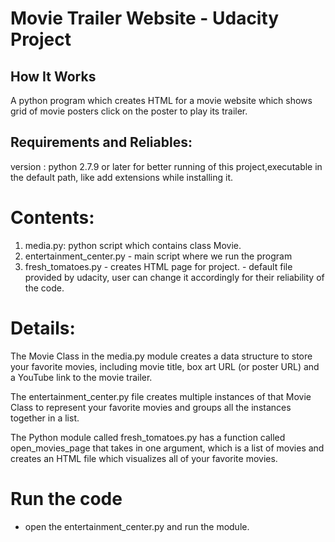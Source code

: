 # Movie Trailer Website - Udacity Project


## How It Works
 A python program which creates HTML for a movie website which shows grid of movie posters
 click on the poster to play its trailer.
 
 
## Requirements and Reliables:
 version : python 2.7.9 or later for better running of this project,executable in the default path, like add extensions while installing it.
 
 
# Contents:
1. media.py: python script which contains class Movie.
2. entertainment_center.py - main script where we run the program
3. fresh_tomatoes.py - creates HTML page for project.
                     - default file provided by udacity, user can change it accordingly for their reliability of the code.
         
         
# Details:
 The Movie Class in the media.py module creates a data structure to store your favorite movies, including movie title, box art URL (or poster URL) and a YouTube link to the movie trailer.

The entertainment_center.py file creates multiple instances of that Movie Class to represent your favorite movies and groups all the instances together in a list.

The Python module called fresh_tomatoes.py has a function called open_movies_page that takes in one argument, which is a list of movies and creates an HTML file which visualizes all of your favorite movies.


# Run the code 
 - open the entertainment_center.py and run the module.
